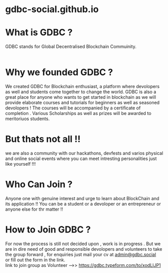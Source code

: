 # gdbc-social.github.io

# What is GDBC ?<br>
  GDBC stands for Global Decentralised Blockchain Commuinity.<br>
  <br>
# Why we founded GDBC ?<br>
  We created GDBC for Blockchain enthusiast, a platform where devolopers as well and students come together to change the world. GDBC is also a great place for anyone who wants to get started in blockchain as we will provide elaborate courses and tutorials for beginners as well as seasoned devolopers ! The courses will be accompanied by a certificate of completion . Various Scholarships as well as prizes will be awarded to meritoriuos students. 
# But thats not all !!
  we are also a community with our hackathons, devfests and varios physical and online social events where you can meet intresting personalities just like yourself
  !!!
# Who Can Join ?
  Anyone one with genuine interest and urge to learn about BlockChain and its application !! You can be a student or a devoloper or an entrepreneur or anyone else for thr matter !!
# How to Join GDBC ?
  For now the process is still not decided upon , work is in progress . But we are in dire need of good and responsible devolopers and volunteers to take the group forward , for enquiries just mail your cv at admin@gdbc.social <br> or fill out the form in the link.<br>
  link to join group as Volunteer -->> https://gdbc.typeform.com/to/xodLlJP1
